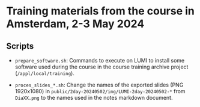 # Training materials from the course in Amsterdam, 2-3 May 2024

## Scripts

-   `prepare_software.sh`: Commands to execute on LUMI to install some software used
    during the course in the course training archive project (`/appl/local/training`).

-   `proces_slides_*.sh`: Change the names of the exported slides (PNG 1920x1080) 
    in `public/2day-20240502/img/LUMI-2day-20240502-*` from `DiaXX.png` to the names
    used in the notes markdown document.

<!-- 
-   `video_4day_20240502.sh`: Get the videos from the video processing directory on my local
    computer and put them in the right place for pushing to LUMI-O.
-->